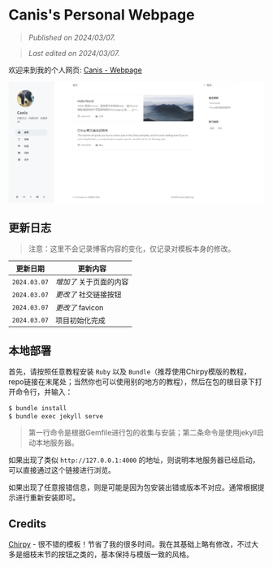 # Canis's Personal Webpage

>*Published on 2024/03/07.*

>*Last edited on 2024/03/07.*

欢迎来到我的个人网页: [Canis - Webpage](https://blandalpha.github.io/)

![ScreenShot](assets/screenshot.png "ScreenShot")

## 更新日志

> 注意：这里不会记录博客内容的变化，仅记录对模板本身的修改。

| 更新日期 | 更新内容 |
| ---------- | --------- |
| `2024.03.07` | *增加了* 关于页面的内容 |
| `2024.03.07` | *更改了* 社交链接按钮 |
| `2024.03.07` | *更改了* favicon |
| `2024.03.07` | 项目初始化完成 |

## 本地部署

首先，请按照任意教程安装 `Ruby` 以及 `Bundle`（推荐使用Chirpy模版的教程，repo链接在末尾处；当然你也可以使用别的地方的教程），然后在包的根目录下打开命令行，并输入：

```
$ bundle install
$ bundle exec jekyll serve
```

> 第一行命令是根据Gemfile进行包的收集与安装；第二条命令是使用jekyll启动本地服务器。

如果出现了类似 `http://127.0.0.1:4000` 的地址，则说明本地服务器已经启动，可以直接通过这个链接进行浏览。

如果出现了任意报错信息，则是可能是因为包安装出错或版本不对应。通常根据提示进行重新安装即可。

## Credits

[Chirpy](https://github.com/cotes2020/jekyll-theme-chirpy) - 很不错的模板！节省了我的很多时间。我在其基础上略有修改，不过大多是细枝末节的按钮之类的，基本保持与模版一致的风格。